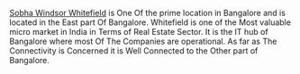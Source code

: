 <a href="https://www.sobhawindsor.gen.in/location-map.html">Sobha Windsor Whitefield</a> is One Of the prime location in Bangalore and is located in the East part Of Bangalore. Whitefield is one of the Most valuable micro market in India in Terms of Real Estate Sector. It is the IT hub of Bangalore where most Of The Companies are operational. As far as The Connectivity is Concerned it is Well Connected to the Other part of Bangalore. 
